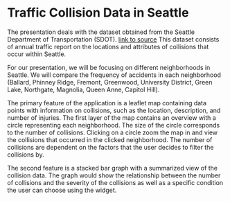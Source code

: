 # Traffic Collision Data in Seattle

The presentation deals with the dataset obtained from the Seattle Department of Transportation (SDOT). [link to source](https://data.seattle.gov/Transportation/SDOT-Collisions/v7k9-7dn4/data) This dataset consists of annual traffic report on the locations and attributes of collisions that occur within Seattle.

For our presentation, we will be focusing on different neighborhoods in Seattle. We will compare the frequency of accidents in each neighborhood (Ballard, Phinney Ridge, Fremont, Greenwood, University District, Green Lake, Northgate, Magnolia, Queen Anne, Capitol Hill).

The primary feature of the application is a leaflet map containing data points with information on collisions, such as the location, description, and number of injuries. The first layer of the map contains an overview with a circle representing each neighborhood. The size of the circle corresponds to the number of collisions. Clicking on a circle zoom the map in and view the collisions that occurred in the clicked neighborhood. The number of collisions are dependent on the factors that the user decides to filter the collisions by.

The second feature is a stacked bar graph with a summarized view of the collision data. The graph would show the relationship between the number of collisions and the severity of the collisions as well as a specific condition the user can choose using the widget.
